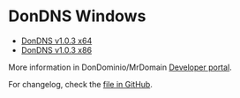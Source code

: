 # DonDNS Windows

- [DonDNS v1.0.3 x64](https://raw.githubusercontent.com/dondominio/dondns-win/master/installers/DonDNS%20Setup.msi)
- [DonDNS v1.0.3 x86](https://raw.githubusercontent.com/dondominio/dondns-win/master/installers/DonDNS%20Setup%20x86.msi)

More information in DonDominio/MrDomain [Developer portal](https://dev.dondominio.com/dondns/docs/windows/).

For changelog, check the [file in GitHub](https://github.com/dondominio/dondns-win/blob/master/changelog.txt).